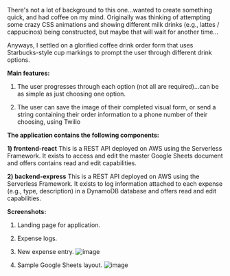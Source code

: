 There's not a lot of background to this one...wanted to create something quick, and had coffee on my mind. Originally was thinking of attempting some crazy CSS animations and showing different milk drinks (e.g., lattes / cappucinos) being constructed, but maybe that will wait for another time...

Anyways, I settled on a glorified coffee drink order form that uses Starbucks-style cup markings to prompt the user through different drink options.

**Main features:**

1. The user progresses through each option (not all are required)...can be as simple as just choosing one option.

2. The user can save the image of their completed visual form, or send a string containing their order information to a phone number of their choosing, using Twilio

**The application contains the following components:**

**1) frontend-react**
This is a REST API deployed on AWS using the Serverless Framework. It exists to access and edit the master Google Sheets document and offers contains read and edit capabilities.

**2) backend-express**
This is a REST API deployed on AWS using the Serverless Framework. It exists to log information attached to each expense (e.g., type, description) in a DynamoDB database and offers read and edit capabilities.

**Screenshots:**

1. Landing page for application.
2. Expense logs.
3. New expense entry.
   ![image](https://user-images.githubusercontent.com/42954670/101989659-9f7d0200-3c67-11eb-93c4-25410b0bf531.png)

4. Sample Google Sheets layout.
   ![image](https://user-images.githubusercontent.com/42954670/101989673-b6235900-3c67-11eb-82cd-780664ec2c30.JPG)
